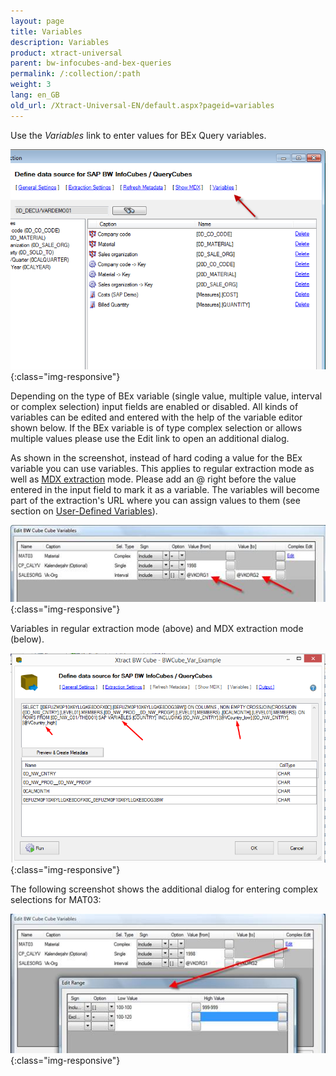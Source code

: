 ```yaml
---
layout: page
title: Variables
description: Variables
product: xtract-universal
parent: bw-infocubes-and-bex-queries
permalink: /:collection/:path
weight: 3	
lang: en_GB
old_url: /Xtract-Universal-EN/default.aspx?pageid=variables
---
```


Use the *Variables* link to enter values for BEx Query variables. 

![Define-Data-Source-for-Cube](/img/content/Define-Data-Source-for-Cube.png){:class="img-responsive"}

Depending on the type of BEx variable (single value, multiple value, interval or complex selection) input fields are enabled or disabled. All kinds of variables can be edited and entered with the help of the variable editor shown below. If the BEx variable is of type complex selection or allows multiple values please use the Edit link to open an additional dialog.

As shown in the screenshot, instead of hard coding a value for the BEx variable you can use variables. This applies to regular extraction mode as well as [MDX extraction](bw-cube-extraction-settings) mode. Please add an @ right before the value entered in the input field to mark it as a variable. The variables will become part of the extraction's URL where you can assign values to them (see section on [User-Defined Variables](../advanced-techniques/user-defined-variables)).

![Cube-Variables](/img/content/Cube-Variables.png){:class="img-responsive"}

Variables in regular extraction mode (above) and MDX extraction mode (below).

![XU_MDX_Var_1](/img/content/XU_MDX_Var_1.png){:class="img-responsive"}

The following screenshot shows the additional dialog for entering complex selections for MAT03:

![Cube-Variables-Edit-Range](/img/content/Cube-Variables-Edit-Range.png){:class="img-responsive"}